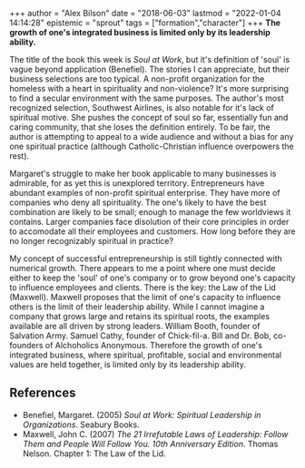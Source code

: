 +++
author = "Alex Bilson"
date = "2018-06-03"
lastmod = "2022-01-04 14:14:28"
epistemic = "sprout"
tags = ["formation","character"]
+++
**The growth of one's integrated business is limited only by its leadership ability.**

The title of the book this week is _Soul at Work_, but it's definition of 'soul' is vague beyond application (Benefiel).  The stories I can appreciate, but their business selections are too typical.  A non-profit organization for the homeless with a heart in spirituality and non-violence?  It's more surprising to find a secular environment with the same purposes.  The author's most recognized selection, Southwest Airlines, is also notable for it's lack of spiritual motive.  She pushes the concept of soul so far, essentially fun and caring community, that she loses the definition entirely.  To be fair, the author is attempting to appeal to a wide audience and without a bias for any one spiritual practice (although Catholic-Christian influence overpowers the rest).

Margaret's struggle to make her book applicable to many businesses is admirable, for as yet this is unexplored territory.  Entrepreneurs have abundant examples of non-profit spiritual enterprise.  They have more of companies who deny all spirituality.  The one's likely to have the best combination are likely to be small; enough to manage the few worldviews it contains.  Larger companies face disolution of their core principles in order to accomodate all their employees and customers.  How long before they are no longer recognizably spiritual in practice?

My concept of successful entrepreneurship is still tightly connected with numerical growth.  There appears to me a point where one must decide either to keep the 'soul' of one's company or to grow beyond one's capacity to influence employees and clients.  There is the key: the Law of the Lid (Maxwell).  Maxwell proposes that the limit of one's capacity to influence others is the limit of their leadership ability.  While I cannot imagine a company that grows large and retains its spiritual roots, the examples available are all driven by strong leaders.  William Booth, founder of Salvation Army.  Samuel Cathy, founder of Chick-fil-a.  Bill and Dr. Bob, co-founders of Alchoholics Anonymous.  Therefore the growth of one's integrated business, where spiritual, profitable, social and environmental values are held together, is limited only by its leadership ability.

## References

- Benefiel, Margaret. (2005) _Soul at Work: Spiritual Leadership in Organizations_. Seabury Books.
- Maxwell, John C. (2007) _The 21 Irrefutable Laws of Leadership: Follow Them and People Will Follow You. 10th Anniversary Edition_. Thomas Nelson. Chapter 1: The Law of the Lid.
